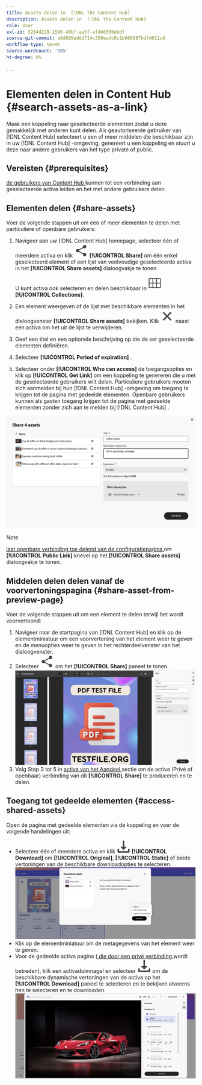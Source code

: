 ```yaml
---
title: Assets delen in  [!DNL the Content Hub]
description: Assets delen in  [!DNL the Content Hub]
role: User
exl-id: 5284d229-1596-40bf-aa5f-af4b6500ebdf
source-git-commit: a6d995eddd714c356eadc6c1b668887bdfd011cd
workflow-type: tm+mt
source-wordcount: '385'
ht-degree: 0%

---
```


# Elementen delen in Content Hub {#search-assets-as-a-link}

Maak een koppeling naar geselecteerde elementen zodat u deze gemakkelijk met anderen kunt delen. Als geautoriseerde gebruiker van [!DNL Content Hub] selecteert u een of meer middelen die beschikbaar zijn in uw [!DNL Content Hub] -omgeving, genereert u een koppeling en stuurt u deze naar andere gebruikers van het type private of public.

## Vereisten {#prerequisites}

[ de gebruikers van Content Hub ](deploy-content-hub.md#onboard-content-hub-users) kunnen tot een verbinding aan geselecteerde activa leiden en het met andere gebruikers delen.

## Elementen delen {#share-assets}

Voer de volgende stappen uit om een of meer elementen te delen met particuliere of openbare gebruikers:

1. Navigeer aan uw [!DNL Content Hub] homepage, selecteer één of meerdere activa en klik ![ aandeel ](/help/assets/assets/share.svg) **[!UICONTROL Share]** om één enkel geselecteerd element of een lijst van veelvoudige geselecteerde activa in het **[!UICONTROL Share assets]** dialoogvakje te tonen.

   U kunt activa ook selecteren en delen beschikbaar in ![ inzamelingen ](/help/assets/assets/Smock_Collection_18_N.svg) **[!UICONTROL Collections]**.

1. Een element weergeven of de lijst met beschikbare elementen in het dialoogvenster **[!UICONTROL Share assets]** bekijken. Klik ![ unselect ](/help/assets/assets/Close.svg) naast een activa om het uit de lijst te verwijderen.

1. Geef een titel en een optionele beschrijving op die de set geselecteerde elementen definiëren.

1. Selecteer **[!UICONTROL Period of expiration]** .

1. Selecteer onder **[!UICONTROL Who can access]** de toegangsopties en klik op **[!UICONTROL Get Link]** om een koppeling te genereren die u met de geselecteerde gebruikers wilt delen. Particuliere gebruikers moeten zich aanmelden bij hun [!DNL Content Hub] -omgeving om toegang te krijgen tot de pagina met gedeelde elementen. Openbare gebruikers kunnen als gasten toegang krijgen tot de pagina met gedeelde elementen zonder zich aan te melden bij [!DNL Content Hub] .

<!--1. Select a **[!UICONTROL period of expiration]** and click **[!UICONTROL Get Link]** to generate a link to share with private users. Private users sign in to their [!DNL Content Hub] environment to access the shared assets page.-->

![ privé en openbare verbinding ](/help/assets/assets/shared-link-for-assets.png)

<!--Enable the **[!UICONTROL Public Link]** toggle, select a **[!UICONTROL period of expiration]** and click **[!UICONTROL Generate Public Link]** to generate a link to share with public users. Public users, as guests, access the shared assets page without signing in to [!DNL Content Hub].-->

>[!NOTE]
> 
> [ laat openbare verbinding toe delend van de configuratiepagina ](/help/assets/configure-content-hub-ui-options.md#enable-public-link-sharing) om **[!UICONTROL Public Link]** knevel op het **[!UICONTROL Share assets]** dialoogvakje te tonen.

## Middelen delen delen vanaf de voorvertoningspagina {#share-asset-from-preview-page}

Voer de volgende stappen uit om een element te delen terwijl het wordt voorvertoond:

1. Navigeer naar de startpagina van [!DNL Content Hub] en klik op de elementminiatuur om een voorvertoning van het element weer te geven en de menuopties weer te geven in het rechterdeelvenster van het dialoogvenster.
1. Selecteer ![ aandeel ](/help/assets/assets/share.svg) om het **[!UICONTROL Share]** paneel te tonen.
   ![ deel activa terwijl het voorvertonen van ](/help/assets/assets/share-link-asset-preview.png)
1. Volg Stap 3 tot 5 in [ activa van het Aandeel ](#share-assets) sectie om de activa (Privé of openbaar) verbinding van dit **[!UICONTROL Share]** te produceren en te delen.

## Toegang tot gedeelde elementen {#access-shared-assets}

Open de pagina met gedeelde elementen via de koppeling en voer de volgende handelingen uit:

* Selecteer één of meerdere activa en klik ![ download ](/help/assets/assets/download-icon.svg) **[!UICONTROL Download]** om **[!UICONTROL Original]**, **[!UICONTROL Static]** of beide vertoningen van de beschikbare downloadopties te selecteren.
  ![](/help/assets/assets/download-shared-assets.png)
* Klik op de elementminiatuur om de metagegevens van het element weer te geven.
* Voor de gedeelde activa pagina ([ die door een privé verbinding ](#share-assets) wordt betreden), klik een activaduimnagel en selecteer ![ download ](/help/assets/assets/download-icon.svg) om de beschikbare dynamische vertoningen van de activa op het **[!UICONTROL Download]** paneel te selecteren en te bekijken alvorens hen te selecteren en te downloaden.
  ![](/help/assets/assets/download-renditions-shared-assets-page.png)


